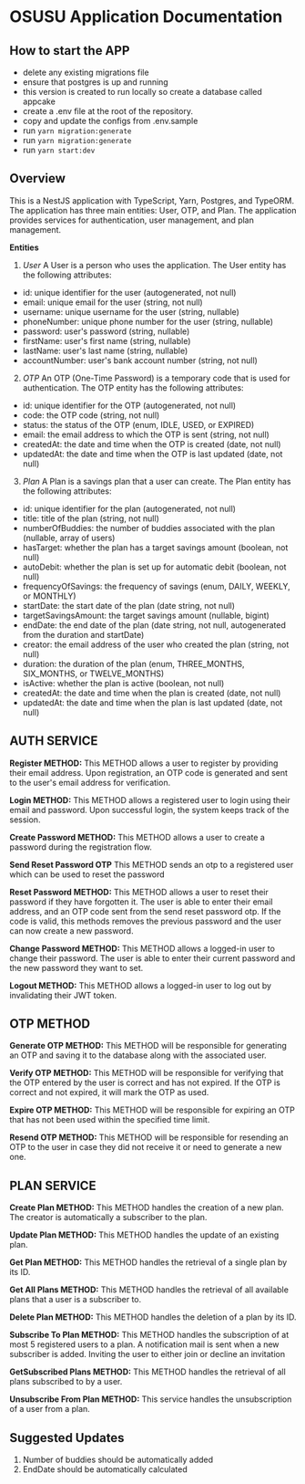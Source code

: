 # OSUSU Application Documentation

## How to start the APP
- delete any existing migrations file
- ensure that postgres is up and running
- this version is created to run locally so create a database called appcake
- create a .env file at the root of the repository.
- copy and update the configs from .env.sample
- run `yarn migration:generate`
- run `yarn migration:generate`
- run `yarn start:dev`
## Overview

This is a NestJS application with TypeScript, Yarn, Postgres, and TypeORM. The application has three main entities: User, OTP, and Plan. The application provides services for authentication, user management, and plan management.

**Entities**

1. _User_
   A User is a person who uses the application. The User entity has the following attributes:

- id: unique identifier for the user (autogenerated, not null)
- email: unique email for the user (string, not null)
- username: unique username for the user (string, nullable)
- phoneNumber: unique phone number for the user (string, nullable)
- password: user's password (string, nullable)
- firstName: user's first name (string, nullable)
- lastName: user's last name (string, nullable)
- accountNumber: user's bank account number (string, not null)

2. _OTP_
   An OTP (One-Time Password) is a temporary code that is used for authentication. The OTP entity has the following attributes:

- id: unique identifier for the OTP (autogenerated, not null)
- code: the OTP code (string, not null)
- status: the status of the OTP (enum, IDLE, USED, or EXPIRED)
- email: the email address to which the OTP is sent (string, not null)
- createdAt: the date and time when the OTP is created (date, not null)
- updatedAt: the date and time when the OTP is last updated (date, not null)

3. _Plan_
   A Plan is a savings plan that a user can create. The Plan entity has the following attributes:

- id: unique identifier for the plan (autogenerated, not null)
- title: title of the plan (string, not null)
- numberOfBuddies: the number of buddies associated with the plan (nullable, array of users)
- hasTarget: whether the plan has a target savings amount (boolean, not null)
- autoDebit: whether the plan is set up for automatic debit (boolean, not null)
- frequencyOfSavings: the frequency of savings (enum, DAILY, WEEKLY, or MONTHLY)
- startDate: the start date of the plan (date string, not null)
- targetSavingsAmount: the target savings amount (nullable, bigint)
- endDate: the end date of the plan (date string, not null, autogenerated from the duration and startDate)
- creator: the email address of the user who created the plan (string, not null)
- duration: the duration of the plan (enum, THREE_MONTHS, SIX_MONTHS, or TWELVE_MONTHS)
- isActive: whether the plan is active (boolean, not null)
- createdAt: the date and time when the plan is created (date, not null)
- updatedAt: the date and time when the plan is last updated (date, not null)

## AUTH SERVICE

**Register METHOD:**
This METHOD allows a user to register by providing their email address. Upon registration, an OTP code is generated and sent to the user's email address for verification.

**Login METHOD:**
This METHOD allows a registered user to login using their email and password. Upon successful login, the system keeps track of the session.

**Create Password METHOD:**
This METHOD allows a user to create a password during the registration flow.

**Send Reset Password OTP**
This METHOD sends an otp to a registered user which can be used to reset the password

**Reset Password METHOD:**
This METHOD allows a user to reset their password if they have forgotten it. The user is able to enter their email address, and an OTP code sent from the send reset password otp. If the code is valid, this methods removes the previous password and the user can now create a new password.

**Change Password METHOD:**
This METHOD allows a logged-in user to change their password. The user is able to enter their current password and the new password they want to set.

**Logout METHOD:**
This METHOD allows a logged-in user to log out by invalidating their JWT token.

## OTP METHOD

**Generate OTP METHOD:**
This METHOD will be responsible for generating an OTP and saving it to the database along with the associated user.

**Verify OTP METHOD:**
This METHOD will be responsible for verifying that the OTP entered by the user is correct and has not expired. If the OTP is correct and not expired, it will mark the OTP as used.

**Expire OTP METHOD:**
This METHOD will be responsible for expiring an OTP that has not been used within the specified time limit.

**Resend OTP METHOD:**
This METHOD will be responsible for resending an OTP to the user in case they did not receive it or need to generate a new one.

## PLAN SERVICE

**Create Plan METHOD:**
This METHOD handles the creation of a new plan. The creator is automatically a subscriber to the plan.

**Update Plan METHOD:**
This METHOD handles the update of an existing plan.

**Get Plan METHOD:**
This METHOD handles the retrieval of a single plan by its ID.

**Get All Plans METHOD:** This METHOD handles the retrieval of all available plans that a user is a subscriber to.

**Delete Plan METHOD:** This METHOD handles the deletion of a plan by its ID.

**Subscribe To Plan METHOD:** This METHOD handles the subscription of at most 5 registered users to a plan. A notification mail is sent when a new subscriber is added. Inviting the user to either join or decline an invitation

**GetSubscribed Plans METHOD:** This METHOD handles the retrieval of all plans subscribed to by a user.

**Unsubscribe From Plan METHOD:** This service handles the unsubscription of a user from a plan.


## Suggested Updates
1. Number of buddies should be automatically added
2. EndDate should be automatically calculated